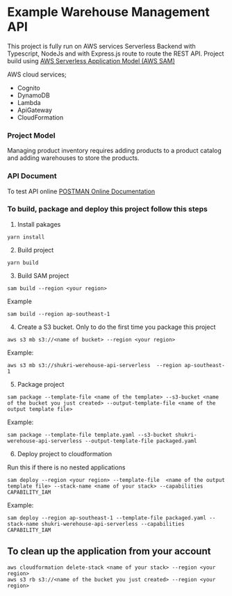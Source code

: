 # Example Warehouse Management API

This project is fully run on AWS services
Serverless Backend with Typescript, NodeJs and with Express.js route to route the REST API.
Project build using [AWS Serverless Application Model (AWS SAM)](https://github.com/aws/serverless-application-model)

AWS cloud services;
 - Cognito
 - DynamoDB
 - Lambda
 - ApiGateway
 - CloudFormation

### Project Model
Managing product inventory requires adding products to a product catalog and adding warehouses to store the products.

### API Document 
To test API online [POSTMAN Online Documentation](https://documenter.getpostman.com/view/1319596/TVYGaxEH)
 
### To build, package and deploy this project follow this steps
1. Install pakages

```
yarn install
```
2. Build project

```
yarn build
```
3. Build SAM project

```
sam build --region <your region>
```

Example
```
sam build --region ap-southeast-1
```

4. Create a S3 bucket. Only to do the first time you package this project
```
aws s3 mb s3://<name of bucket> --region <your region>
```

Example:
```
aws s3 mb s3://shukri-werehouse-api-serverless  --region ap-southeast-1
```

5. Package project

```
sam package --template-file <name of the template> --s3-bucket <name of the bucket you just created> --output-template-file <name of the output template file>
```

Example:
```
sam package --template-file template.yaml --s3-bucket shukri-werehouse-api-serverless --output-template-file packaged.yaml
```

6. Deploy project to cloudformation

Run this if there is no nested applications

```
sam deploy --region <your region> --template-file  <name of the output template file> --stack-name <name of your stack> --capabilities CAPABILITY_IAM
````

Example:
```
sam deploy --region ap-southeast-1 --template-file packaged.yaml --stack-name shukri-werehouse-api-serverless --capabilities CAPABILITY_IAM
`````

## To clean up the application from your account

````
aws cloudformation delete-stack <name of your stack> --region <your region>
aws s3 rb s3://<name of the bucket you just created> --region <your region>
````


